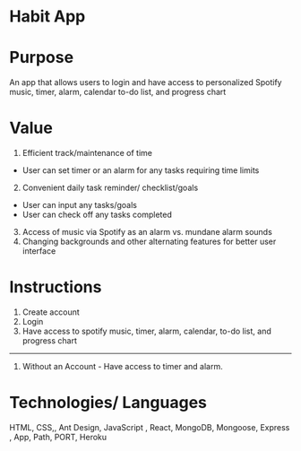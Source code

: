 # Habit App

# Purpose
An app that allows users to login and have access to personalized Spotify music, timer, alarm, calendar to-do list, and progress chart

# Value
1. Efficient track/maintenance of time
- User can set timer or an alarm for any tasks requiring time limits
2. Convenient daily task reminder/ checklist/goals
- User can input any tasks/goals
- User can check off any tasks completed
3. Access of music via Spotify as an alarm vs. mundane alarm sounds
4. Changing backgrounds and other alternating features for better user interface


# Instructions
1. Create account
2. Login
3. Have access to spotify music, timer, alarm, calendar, to-do list, and progress chart

---------------------------------------------------------------------------------------------------

1. Without an Account - Have access to timer and alarm.

# Technologies/ Languages
HTML, CSS,, Ant Design,  JavaScript , React, MongoDB, Mongoose,  Express , App, Path, PORT, Heroku
